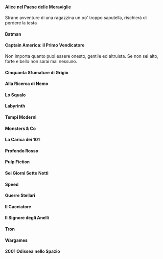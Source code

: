#### Alice nel Paese delle Meraviglie
Strane avventure di una ragazzina un po' troppo saputella, rischierà di perdere la testa 

#### Batman


#### Captain America: il Primo Vendicatore
Non importa quanto puoi essere onesto, gentile ed altruista. Se non sei alto, forte e bello non sarai mai nessuno.

#### Cinquanta Sfumature di Grigio


#### Alla Ricerca di Nemo


#### Lo Squalo


#### Labyrinth

#### Tempi Moderni

#### Monsters & Co


#### La Carica dei 101


#### Profondo Rosso


#### Pulp Fiction


#### Sei Giorni Sette Notti

#### Speed


#### Guerre Stellari


#### Il Cacciatore


#### Il Signore degli Anelli


#### Tron

#### Wargames


#### 2001 Odissea nello Spazio
